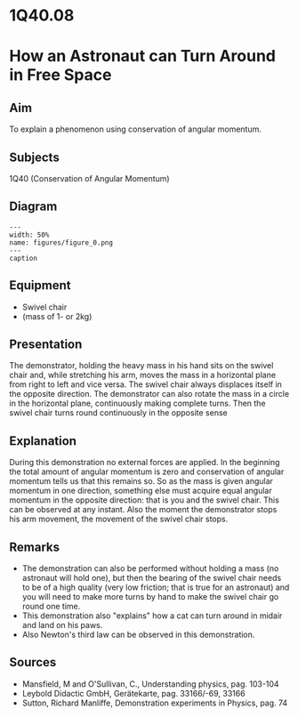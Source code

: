 # 1Q40.08 
  # How an Astronaut can Turn Around in Free Space 
      
  
## Aim   
 To explain a phenomenon using conservation of angular momentum.    
  
## Subjects   
 1Q40 (Conservation of Angular Momentum)   
  
## Diagram   
   
```{figure} figures/figure_0.png  
---  
width: 50%  
name: figures/figure_0.png  
---  
caption  
``` 
      
  
## Equipment   
 
 *  Swivel chair 
 *  (mass of 1- or 2kg)
        
  
## Presentation   
 The demonstrator, holding the heavy mass in his hand sits on the swivel chair and, while stretching his arm, moves the mass in a horizontal plane from right to left and vice versa. The swivel chair always displaces itself in the opposite direction. The demonstrator can also rotate the mass in a circle in the horizontal plane, continuously making complete turns. Then the swivel chair turns round continuously in the opposite sense    
  
## Explanation   
 During this demonstration no external forces are applied. In the beginning the total amount of angular momentum is zero and conservation of angular momentum tells us that this remains so. So as the mass is given angular momentum in one direction, something else must acquire equal angular momentum in the opposite direction: that is you and the swivel chair. This can be observed at any instant. Also the moment the demonstrator stops his arm movement, the movement of the swivel chair stops.    
  
## Remarks   
 
 *  The demonstration can also be performed without holding a mass (no astronaut will hold one), but then the bearing of the swivel chair needs to be of a high quality (very low friction; that is true for an astronaut) and you will need to make more turns by hand to make the swivel chair go round one time. 
 *  This demonstration also "explains" how a cat can turn around in midair and land on his paws. 
 *  Also Newton's third law can be observed in this demonstration.
   
  
## Sources   
 
 *  Mansfield, M and O'Sullivan, C., Understanding physics, pag. 103-104 
 *  Leybold Didactic GmbH, Gerätekarte, pag. 33166/-69, 33166 
 *  Sutton, Richard Manliffe, Demonstration experiments in Physics, pag. 74
  
